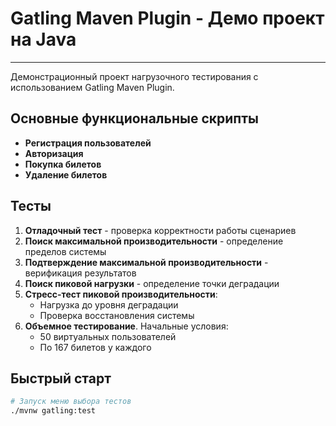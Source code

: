 # Gatling Maven Plugin - Демо проект на Java
---

Демонстрационный проект нагрузочного тестирования с использованием Gatling Maven Plugin.

## Основные функциональные скрипты

- **Регистрация пользователей**
- **Авторизация**
- **Покупка билетов**
- **Удаление билетов**

## Тесты

1. **Отладочный тест** - проверка корректности работы сценариев
2. **Поиск максимальной производительности** - определение пределов системы
3. **Подтверждение максимальной производительности** - верификация результатов
4. **Поиск пиковой нагрузки** - определение точки деградации
5. **Стресс-тест пиковой производительности**:
   - Нагрузка до уровня деградации
   - Проверка восстановления системы
6. **Объемное тестирование**. Начальные условия:
   - 50 виртуальных пользователей
   - По 167 билетов у каждого

## Быстрый старт

```bash
# Запуск меню выбора тестов
./mvnw gatling:test
```
